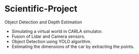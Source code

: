 # Scientific-Project
Object Detection and Depth Estimation

- Simulating a virtual world in CARLA simulator.
- Fusion of Lidar and Camera sensors.
- Object Detection using YOLO algorithm.
- Estimating the dimensions of the car by extracting the points.
